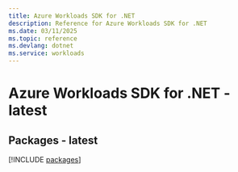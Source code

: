 ```yaml
---
title: Azure Workloads SDK for .NET
description: Reference for Azure Workloads SDK for .NET
ms.date: 03/11/2025
ms.topic: reference
ms.devlang: dotnet
ms.service: workloads
---
```

# Azure Workloads SDK for .NET - latest
## Packages - latest
[!INCLUDE [packages](workloads-index.md)]